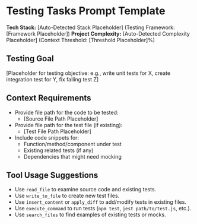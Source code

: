 # Testing Tasks Prompt Template

**Tech Stack:** [Auto-Detected Stack Placeholder] (Testing Framework: [Framework Placeholder])
**Project Complexity:** [Auto-Detected Complexity Placeholder] (Context Threshold: [Threshold Placeholder]%)

## Testing Goal

[Placeholder for testing objective: e.g., write unit tests for X, create integration test for Y, fix failing test Z]

## Context Requirements

- Provide file path for the code to be tested:
    - [Source File Path Placeholder]
- Provide file path for the test file (if existing):
    - [Test File Path Placeholder]
- Include code snippets for:
    - Function/method/component under test
    - Existing related tests (if any)
    - Dependencies that might need mocking

## Tool Usage Suggestions

- Use `read_file` to examine source code and existing tests.
- Use `write_to_file` to create new test files.
- Use `insert_content` or `apply_diff` to add/modify tests in existing files.
- Use `execute_command` to run tests (`npm test`, `jest path/to/test.js`, etc.).
- Use `search_files` to find examples of existing tests or mocks.